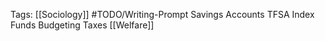 Tags: [[Sociology]]
#TODO/Writing-Prompt
Savings Accounts
TFSA
Index Funds
Budgeting
Taxes
[[Welfare]]